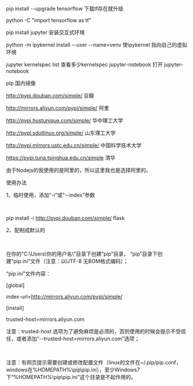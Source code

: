 pip install --upgrade tensorflow   下载tf存在就升级
 

python -C "import tensorflow as tf"

pip install jupyter   安装交互式环境

python -m ipykernel install --user --name=venv      使ipykernel 指向自己的虚拟环境

jupyter kernelspec list 查看多少kernelspec
jupyter-notebook 打开 jupyter-notebook


pip 国内镜像

http://pypi.douban.com/simple/ 豆瓣

http://mirrors.aliyun.com/pypi/simple/ 阿里

http://pypi.hustunique.com/simple/ 华中理工大学

http://pypi.sdutlinux.org/simple/ 山东理工大学

http://pypi.mirrors.ustc.edu.cn/simple/ 中国科学技术大学

https://pypi.tuna.tsinghua.edu.cn/simple 清华


由于Nodejs的我使用的是阿里的，所以这里我也是选择阿里的。


使用办法

1、临时使用，添加“-i”或“--index”参数

 

pip install -i http://pypi.douban.com/simple/ flask

2、配制成默认的

 


在你的“C:\Users\你的用户名\”目录下创建“pip”目录，
“pip”目录下创建“pip.ini”文件（注意：以UTF-8 无BOM格式编码）；

“pip.ini”文件内容：


[global]

index-url=http://mirrors.aliyun.com/pypi/simple/

[install]

trusted-host=mirrors.aliyun.com


注意：trusted-host 选项为了避免麻烦是必须的，否则使用的时候会提示不受信任，或者添加“--trusted-host=mirrors.aliyun.com”选项；

 


注意：有网页提示需要创建或修改配置文件（linux的文件在~/.pip/pip.conf，windows在%HOMEPATH%\pip\pip.ini），至少Windows7下“%HOMEPATH%\pip\pip.ini”这个目录是不起作用的。

